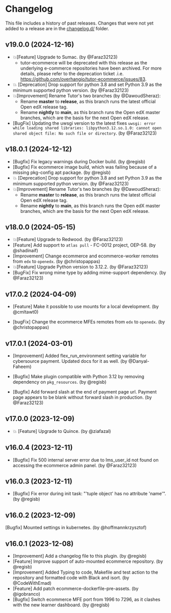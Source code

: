 # Changelog

This file includes a history of past releases. Changes that were not yet added to a release are in the [changelog.d/](./changelog.d) folder.

<!--
⚠️ DO NOT ADD YOUR CHANGES TO THIS FILE! (unless you want to modify existing changelog entries in this file)
Changelog entries are managed by scriv. After you have made some changes to this plugin, create a changelog entry with:

    scriv create

Edit and commit the newly-created file in changelog.d.

If you need to create a new release, create a separate commit just for that. It is important to respect these
instructions, because git commits are used to generate release notes:
  - Modify the version number in `__about__.py`.
  - Collect changelog entries with `scriv collect`
  - The title of the commit should be the same as the new version: "vX.Y.Z".
-->

<!-- scriv-insert-here -->

<a id='changelog-19.0.0'></a>
## v19.0.0 (2024-12-16)

- 💥[Feature] Upgrade to Sumac. (by @Faraz32123)
  - tutor-ecommerce will be deprecated with this release as the underlying e-commerce repositories have been archived. For more details, please refer to the deprecation ticket .i.e. https://github.com/overhangio/tutor-ecommerce/issues/83.
- 💥 [Deprecation] Drop support for python 3.8 and set Python 3.9 as the minimum supported python version. (by @Faraz32123)
- 💥[Improvement] Rename Tutor's two branches (by @DawoudSheraz):
  * Rename **master** to **release**, as this branch runs the latest official Open edX release tag.
  * Rename **nightly** to **main**, as this branch runs the Open edX master branches, which are the basis for the next Open edX release.
- [BugFix] Updating the uwsgi version to the latest fixes `uwsgi: error while loading shared libraries: libpython3.12.so.1.0: cannot open shared object file: No such file or directory`. (by @Faraz32123)

<a id='changelog-18.0.1'></a>
## v18.0.1 (2024-12-12)

- [Bugfix] Fix legacy warnings during Docker build. (by @regisb)
- [Bugfix] Fix ecommerce image build, which was failing because of a missing pkg-config apt package. (by @regisb)
- 💥 [Deprecation] Drop support for python 3.8 and set Python 3.9 as the minimum supported python version. (by @Faraz32123)
- 💥[Improvement] Rename Tutor's two branches (by @DawoudSheraz):
  * Rename **master** to **release**, as this branch runs the latest official Open edX release tag.
  * Rename **nightly** to **main**, as this branch runs the Open edX master branches, which are the basis for the next Open edX release.

<a id='changelog-18.0.0'></a>
## v18.0.0 (2024-05-15)

- 💥[Feature] Upgrade to Redwood. (by @Faraz32123)
- [Feature] Add support to `atlas pull` - FC-0012 project, OEP-58. (by @shadinaif)
- [Improvement] Change ecommerce and ecommerce-worker remotes from `edx` to `openedx`. (by @christopappas)
- 💥[Feature] Upgrade Python version to 3.12.2. (by @Faraz32123)
- [BugFix] Fix wrong mime type by adding mime-support dependency. (by @Faraz32123)

<a id='changelog-17.0.2'></a>
## v17.0.2 (2024-04-09)

- [Feature] Make it possible to use mounts for a local development. (by @cmltawt0)

- [bugFix] Change the ecommerce MFEs remotes from `edx` to `openedx`. (by @christopappas)

<a id='changelog-17.0.1'></a>
## v17.0.1 (2024-03-01)

- [Improvement] Added flex_run_environment setting variable for cybersource payment. Updated docs for it as well. (by @Danyal-Faheem)

- [Bugfix] Make plugin compatible with Python 3.12 by removing dependency on `pkg_resources`. (by @regisb)

- [Bugfix] Add forward slash at the end of payment page url. Payment page appears to be blank without forward slash in production. (by @Faraz32123)

<a id='changelog-17.0.0'></a>
## v17.0.0 (2023-12-09)

- 💥 [Feature] Upgrade to Quince. (by @ziafazal)

<a id='changelog-16.0.4'></a>
## v16.0.4 (2023-12-11)

- [Bugfix] Fix 500 internal server error due to lms_user_id not found on accessing the ecommerce admin panel. (by @Faraz32123)

<a id='changelog-16.0.3'></a>
## v16.0.3 (2023-12-11)

- [Bugfix] Fix error during init task: "'tuple object' has no attribute 'name'". (by @regisb)

<a id='changelog-16.0.2'></a>
## v16.0.2 (2023-12-09)

[Bugfix] Mounted settings in kubernetes. (by @hoffmannkrzysztof)

<a id='changelog-16.0.1'></a>
## v16.0.1 (2023-12-08)

- [Improvement] Add a changelog file to this plugin. (by @regisb)
- [Feature] Improve support of auto-mounted ecommerce repository. (by @regisb)
- [Improvement] Added Typing to code, Makefile and test action to the repository and formatted code with Black and isort. (by @CodeWithEmad)
- [Feature] Add patch ecommerce-dockerfile-pre-assets. (by @igobranco)
- [Bugfix] Switch ecommerce MFE port from 1996 to 7296, as it clashes with the new learner dashboard. (by @regisb)
